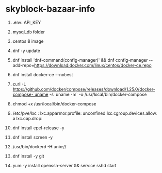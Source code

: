 # skyblock-bazaar-info

1) .env:
    API_KEY
2) mysql_db folder



1) centos 8 image
2) dnf -y update
3) dnf install 'dnf-command(config-manager)' && dnf config-manager --add-repo=https://download.docker.com/linux/centos/docker-ce.repo
4) dnf install docker-ce --nobest
5) curl -L https://github.com/docker/compose/releases/download/1.25.0/docker-compose-`uname -s`-`uname -m` -o /usr/local/bin/docker-compose
6) chmod +x /usr/local/bin/docker-compose
7) /etc/pve/lxc :
lxc.apparmor.profile: unconfined
lxc.cgroup.devices.allow: a
lxc.cap.drop:
8) dnf install epel-release -y
9) dnf install screen -y
10) /usr/bin/dockerd -H unix://
11) dnf install -y git
12) yum -y install openssh-server && service sshd start